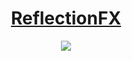 <h1 align="center"><a href="https://mve.sfclub.cc">ReflectionFX</a></h1>

<div align="center">
  
  [![](https://www.jitpack.io/v/MeiVinEight/ReflectionFX.svg)](https://www.jitpack.io/#MeiVinEight/ReflectionFX)
  
</div>

